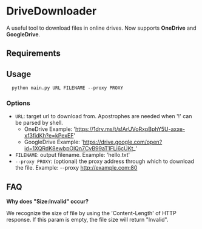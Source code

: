 # DriveDownloader

A useful tool to download files in online drives. Now supports **OneDrive** and **GoogleDrive**.

## Requirements


## Usage

```
  python main.py URL FILENAME --proxy PROXY
```

### Options
 - `URL`: target url to download from. Apostrophes are needed when '!' can be parsed by shell.
    - OneDrive Example: 'https://1drv.ms/t/s!ArUVoRxpBphY5U-axxe-xf3fidKh?e=kPexEF'
    - GoogleDrive Example: 'https://drive.google.com/open?id=1XQRdK8ewbpOlQn7CvB99aT1FLi6cUKt_'
 - `FILENAME`: output filename. Example: 'hello.txt'
 - `--proxy PROXY`: (optional) the proxy address through which to download the file. Example: --proxy http://example.com:80

## FAQ

**Why does "Size:Invalid" occur?**

We recognize the size of file by using the 'Content-Length' of HTTP response. If this param is empty, the file size will return "Invalid".
